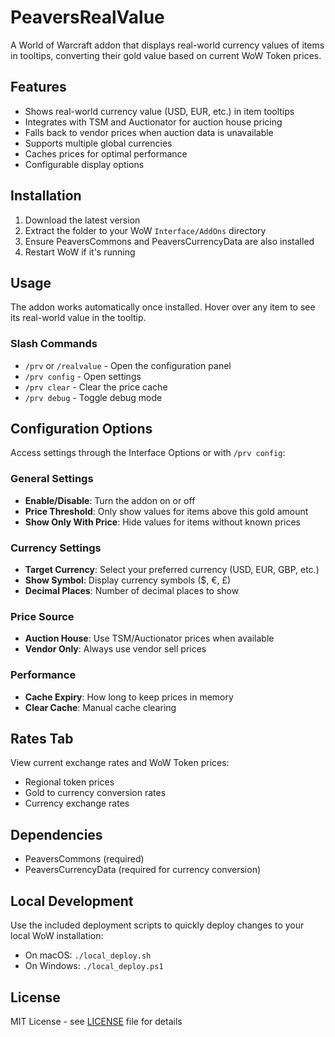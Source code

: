 # PeaversRealValue

A World of Warcraft addon that displays real-world currency values of items in tooltips, converting their gold value based on current WoW Token prices.

## Features

- Shows real-world currency value (USD, EUR, etc.) in item tooltips
- Integrates with TSM and Auctionator for auction house pricing
- Falls back to vendor prices when auction data is unavailable
- Supports multiple global currencies
- Caches prices for optimal performance
- Configurable display options

## Installation

1. Download the latest version
2. Extract the folder to your WoW `Interface/AddOns` directory
3. Ensure PeaversCommons and PeaversCurrencyData are also installed
4. Restart WoW if it's running

## Usage

The addon works automatically once installed. Hover over any item to see its real-world value in the tooltip.

### Slash Commands

- `/prv` or `/realvalue` - Open the configuration panel
- `/prv config` - Open settings
- `/prv clear` - Clear the price cache
- `/prv debug` - Toggle debug mode

## Configuration Options

Access settings through the Interface Options or with `/prv config`:

### General Settings
- **Enable/Disable**: Turn the addon on or off
- **Price Threshold**: Only show values for items above this gold amount
- **Show Only With Price**: Hide values for items without known prices

### Currency Settings
- **Target Currency**: Select your preferred currency (USD, EUR, GBP, etc.)
- **Show Symbol**: Display currency symbols ($, €, £)
- **Decimal Places**: Number of decimal places to show

### Price Source
- **Auction House**: Use TSM/Auctionator prices when available
- **Vendor Only**: Always use vendor sell prices

### Performance
- **Cache Expiry**: How long to keep prices in memory
- **Clear Cache**: Manual cache clearing

## Rates Tab

View current exchange rates and WoW Token prices:
- Regional token prices
- Gold to currency conversion rates
- Currency exchange rates

## Dependencies

- PeaversCommons (required)
- PeaversCurrencyData (required for currency conversion)

## Local Development

Use the included deployment scripts to quickly deploy changes to your local WoW installation:

- On macOS: `./local_deploy.sh`
- On Windows: `./local_deploy.ps1`

## License

MIT License - see [LICENSE](LICENSE) file for details